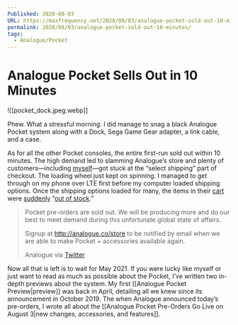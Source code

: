 ```yaml
---
Published: 2020-08-03
URL: https://maxfrequency.net/2020/08/03/analogue-pocket-sold-out-10-minutes/
permalink: 2020/08/03/analogue-pocket-sold-out-10-minutes/
tags:
  - Analogue/Pocket
---
```

# Analogue Pocket Sells Out in 10 Minutes

![[pocket_dock.jpeg.webp]]

Phew. What a stressful morning. I did manage to snag a black Analogue Pocket system along with a Dock, Sega Game Gear adapter, a link cable, and a case.

As for all the other Pocket consoles, the entire first-run sold out within 10 minutes. The high demand led to slamming Analogue’s store and plenty of customers—including [myself](https://twitter.com/MaxRoberts143/status/1290302612638769152)—got stuck at the “select shipping” part of checkout. The loading wheel just kept on spinning. I managed to get through on my phone over LTE first before my computer loaded shipping options. Once the shipping options loaded for many, the items in their [cart](https://twitter.com/GrandPOOBear/status/1290304927579828224) were [suddenly](https://twitter.com/HavokRose/status/1290304318122242050) “[out of stock](https://twitter.com/HDRetrovision/status/1290304239864971270).”

> Pocket pre-orders are sold out. We will be producing more and do our best to meet demand during this unfortunate global state of affairs.
> 
> Signup at http://analogue.co/store to be notified by email when we are able to make Pocket + accessories available again.
> 
> Analogue via [Twitter](https://twitter.com/analogue/status/1290305407034916866)

Now all that is left is to wait for May 2021. If you were lucky like myself or just want to read as much as possible about the Pocket, I’ve written two in-depth previews about the system. My first [[Analogue Pocket Preview|preview]] was back in April, detailing all we knew since its announcement in October 2019. The when Analogue announced today’s pre-orders, I wrote all about the [[Analogue Pocket Pre-Orders Go Live on August 3|new changes, accessories, and features]].